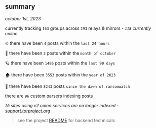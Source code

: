 
## summary
_october 1st, 2023_

currently tracking `163` groups across `293` relays & mirrors - _`118` currently online_

⏲ there have been `4` posts within the `last 24 hours`

🦈 there have been `2` posts within the `month of october`

🪐 there have been `1486` posts within the `last 90 days`

🏚 there have been `3553` posts within the `year of 2023`

🦕 there have been `8243` posts `since the dawn of ransomwatch`

there are `96` custom parsers indexing posts

_`20` sites using v2 onion services are no longer indexed - [support.torproject.org](https://support.torproject.org/onionservices/v2-deprecation/)_

> see the project [README](https://github.com/joshhighet/ransomwatch#ransomwatch--) for backend technicals
